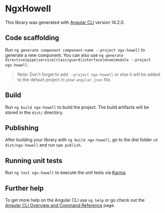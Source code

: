 # NgxHowell

This library was generated with [Angular CLI](https://github.com/angular/angular-cli) version 14.2.0.

## Code scaffolding

Run `ng generate component component-name --project ngx-howell` to generate a new component. You can also use `ng generate directive|pipe|service|class|guard|interface|enum|module --project ngx-howell`.
> Note: Don't forget to add `--project ngx-howell` or else it will be added to the default project in your `angular.json` file. 

## Build

Run `ng build ngx-howell` to build the project. The build artifacts will be stored in the `dist/` directory.

## Publishing

After building your library with `ng build ngx-howell`, go to the dist folder `cd dist/ngx-howell` and run `npm publish`.

## Running unit tests

Run `ng test ngx-howell` to execute the unit tests via [Karma](https://karma-runner.github.io).

## Further help

To get more help on the Angular CLI use `ng help` or go check out the [Angular CLI Overview and Command Reference](https://angular.io/cli) page.
